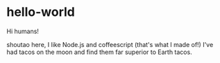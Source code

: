 # hello-world

Hi humans!

shoutao here, I like Node.js and coffeescript (that's what I made of!)
I've had tacos on the moon and find them far superior to Earth tacos.
